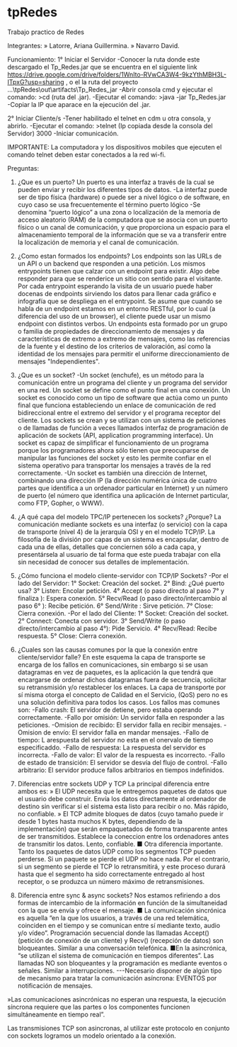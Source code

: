 # tpRedes

Trabajo practico de Redes

Integrantes:
» Latorre, Ariana Guillermina.
» Navarro David.

Funcionamiento:
1° Iniciar el Servidor
-Conocer la ruta donde este descargado el Tp_Redes.jar que se encuentra en el siguiente link https://drive.google.com/drive/folders/1WnIto-RVwCA3W4-9kzYthMBH3L-ITpxG?usp=sharing , o el la ruta del proyecto ...\tpRedes\out\artifacts\Tp_Redes_jar
-Abrir consola cmd y ejecutar el comando: >cd (ruta del .jar).
-Ejecutar el comando: >java -jar Tp_Redes.jar
-Copiar la IP que aparace en la ejecución del .jar.

2° Iniciar Cliente/s
-Tener habilitado el telnet en cdm u otra consola, y abrirlo.
-Ejecutar el comando: >telnet (Ip copiada desde la consola del Servidor) 3000
-Iniciar comunicación.

IMPORTANTE: La computadora y los dispositivos mobiles que ejecuten el comando telnet deben estar conectados a la red wi-fi.

Preguntas: 
1. ¿Que es un puerto? 
Un puerto es una interfaz a través de la cual se pueden enviar y recibir los diferentes tipos de datos.
-La interfaz puede ser de tipo física (hardware) o puede ser a nivel lógico o de software, en cuyo caso se usa frecuentemente el término puerto lógico
-Se denomina “puerto lógico” a una zona o localización de la memoria de acceso aleatorio (RAM) de la computadora que se asocia con un puerto físico o un canal de comunicación, y que proporciona un espacio para el almacenamiento temporal de la información que se va a transferir entre la localización de memoria y el canal de comunicación. 

2. ¿Como estan formados los endpoints? 
Los endpoints son las URLs de un API o un backend que responden a una petición. Los mismos entrypoints tienen que calzar con un endpoint para existir. Algo debe responder para que se renderice un sitio con sentido para el visitante. Por cada entrypoint esperando la visita de un usuario puede haber docenas de endpoints sirviendo los datos para llenar cada gráfico e infografía que se despliega en el entrypoint. Se asume que cuando se habla de un endpoint estamos en un entorno RESTful, por lo cual (a diferencia del uso de un browser), el cliente puede usar un mismo endpoint con distintos verbos. Un endpoints esta formado por un grupo o familia de propiedades de direccionamiento de mensajes y da características de extremo a extremo de mensajes, como las referencias de la fuente y el destino de los criterios de valoración, así como la identidad de los mensajes para permitir el uniforme direccionamiento de mensajes "Independientes". 

3. ¿Que es un socket? 
-Un socket (enchufe), es un método para la comunicación entre un programa del cliente y un programa del servidor en una red. Un socket se define como el punto final en una conexión. Un socket es conocido como un tipo de software que actúa como un punto final que funciona estableciendo un enlace de comunicación de red bidireccional entre el extremo del servidor y el programa receptor del cliente. Los sockets se crean y se utilizan con un sistema de peticiones o de llamadas de función a veces llamados interfaz de programación de aplicación de sockets (API, application programming interface). Un socket es capaz de simplificar el funcionamiento de un programa porque los programadores ahora sólo tienen que preocuparse de manipular las funciones del socket y esto les permite confiar en el sistema operativo para transportar los mensajes a través de la red correctamente.
-Un socket es también una dirección de Internet, combinando una dirección IP (la dirección numérica única de cuatro partes que identifica a un ordenador particular en Internet) y un número de puerto (el número que identifica una aplicación de Internet particular, como FTP, Gopher, o WWW).

4. ¿A qué capa del modelo TPC/IP pertenecen los sockets? ¿Porque? 
La comunicación mediante sockets es una interfaz (o servicio) con la capa de transporte (nivel 4) de la jerarquía OSI y en el modelo TCP/IP. La filosofía de la división por capas de un sistema es encapsular, dentro de cada una de ellas, detalles que conciernen sólo a cada capa, y presentársela al usuario de tal forma que este pueda trabajar con ella sin necesidad de conocer sus detalles de implementación.

5. ¿Cómo funciona el modelo cliente-servidor con TCP/IP Sockets? 
-Por el lado del Servidor:
1° Socket: Creación del socket.
2° Bind: ¿Qué puerto usa?
3° Listen: Encolar petición.
4° Accept (o paso directo al paso 7° y finaliza ): Espera conexión.
5° Recv/Read (o paso directo/intercambio al paso 6° ): Recibe petición.
6° Send/Write : Sirve petición.
7° Close: Cierra conexión.
-Por el lado del Cliente:
1° Socket: Creación del socket.
2° Connect: Conecta con servidor.
3° Send/Write (o paso directo/intercambio al paso 4°): Pide Servicio.
4° Recv/Read: Recibe respuesta.
5° Close: Cierra conexión.

6. ¿Cuales son las causas comunes por la que la conexión entre cliente/servidor falle? 
En este esquema la capa de transporte se encarga de los fallos en comunicaciones, sin embargo si se usan datagramas en vez de paquetes, es la aplicación la que tendrá que encargarse de ordenar  dichos datagramas fuera de secuencia, solicitar su retransmisión y/o restablecer los enlaces. La capa de transporte por sí misma otorga el concepto de Calidad en el Servicio, (QoS) pero no es una solución definitiva para todos los casos.
Los fallos mas comunes son:
-Fallo crash: El servidor de detiene, pero estaba operando correctamente.
-Fallo por omisión: Un servidor falla en responder a las peticiones.
-Omision de recibido: El servidor falla en recibir mensajes.
-Omision de envío: El servidor falla en mandar mensajes.
-Fallo de tiempo: L arespuesta del servidor no esta en el onervalo de tiempo especificaddo.
-Fallo de respuesta: La respuesta del servidor es incorrecta.
-Fallo de valor: El valor de la respuesta es incorrecto.
-Fallo de estado de transición: El servidor se desvía del flujo de control.
-Fallo arbitrario: El servidor produce fallos arbitrarios en tiempos indefinidos.


7. Diferencias entre sockets UDP y TCP 
La principal diferencia entre ambos es:
» El UDP necesita que le entregemos paquetes de datos que el usuario debe construir. Envía los datos directamente al ordenador de destino sin verificar si el sistema esta listo para recibir o no. Más rápido, no confiable.
» El TCP admite bloques de datos (cuyo tamaño puede ir desde 1 bytes hasta muchos K bytes, dependiendo de la implementación) que serán empaquetados de forma transparente antes de ser transmitidos. Establece la coneccion entre los ordenadores antes de transmitir los datos. Lento, confiable.
■ Otra diferencia importante. Tanto los paquetes de datos UDP como los segmentos TCP pueden perderse. Si un paquete se pierde el UDP no hace nada. Por el contrario, si un segmento se pierde el TCP lo retransmitirá, y este proceso durará hasta que el segmento ha sido correctamente entregado al host receptor, o se produzca un número máximo de retransmisiones.

8. Diferencia entre sync & async sockets?
Nos estamos refiriendo a dos formas de intercambio de la información en función de la simultaneidad con la que se envía y ofrece el mensaje.
■ La comunicación sincrónica es aquella “en la que los usuarios, a través de una red telemática, coinciden en el tiempo y se comunican entre sí mediante texto, audio y/o vídeo”. Programación secuencial donde las llamadas Accept() (petición de conexión de un cliente) y Recv() (recepción de datos) son bloqueantes. Similar a una conversación telefónica.
■En la asincrónica, “se utilizan el sistema de comunicación en tiempos diferentes”.  Las llamadas NO son bloqueantes y la programación es mediante eventos o señales. Similar a interrupciones.
---Necesario disponer de algún tipo de mecanismo para tratar la comunicación asíncrona: EVENTOS por notificación de mensajes.

»Las comunicaciones asincrónicas no esperan una respuesta, la ejecución síncrona requiere que las partes o los componentes funcionen simultáneamente en tiempo real”.

Las transmisiones TCP son asincronas, al utilizar este protocolo en conjunto con sockets logramos un modelo orientado a la conexión.
